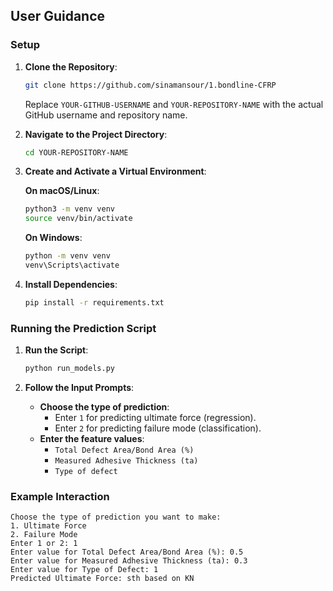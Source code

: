 
## User Guidance

### Setup

1. **Clone the Repository**:
    ```bash
    git clone https://github.com/sinamansour/1.bondline-CFRP
    ```
    Replace `YOUR-GITHUB-USERNAME` and `YOUR-REPOSITORY-NAME` with the actual GitHub username and repository name.

2. **Navigate to the Project Directory**:
    ```bash
    cd YOUR-REPOSITORY-NAME
    ```

3. **Create and Activate a Virtual Environment**:

    **On macOS/Linux**:
    ```bash
    python3 -m venv venv
    source venv/bin/activate
    ```

    **On Windows**:
    ```bash
    python -m venv venv
    venv\Scripts\activate
    ```

4. **Install Dependencies**:
    ```bash
    pip install -r requirements.txt
    ```

### Running the Prediction Script

1. **Run the Script**:
    ```bash
    python run_models.py
    ```

2. **Follow the Input Prompts**:
    - **Choose the type of prediction**:
        - Enter `1` for predicting ultimate force (regression).
        - Enter `2` for predicting failure mode (classification).
    - **Enter the feature values**:
        - `Total Defect Area/Bond Area (%)`
        - `Measured Adhesive Thickness (ta)`
        - `Type of defect`

### Example Interaction

```plaintext
Choose the type of prediction you want to make:
1. Ultimate Force
2. Failure Mode
Enter 1 or 2: 1
Enter value for Total Defect Area/Bond Area (%): 0.5
Enter value for Measured Adhesive Thickness (ta): 0.3
Enter value for Type of Defect: 1
Predicted Ultimate Force: sth based on KN
